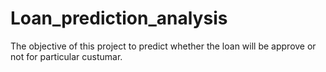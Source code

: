# Loan_prediction_analysis
The objective of this project to predict whether the loan will be approve or not for particular custumar.
